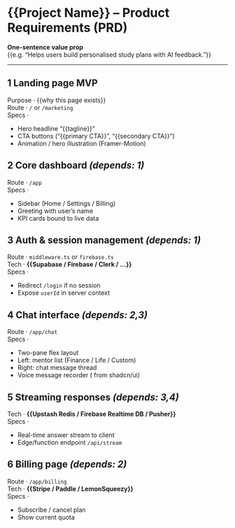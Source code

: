 <!--
 HOW TO USE THIS TEMPLATE
 • Replace every {{…}} placeholder.
 • KEEP the “## <number> …” headings – the backlog generator converts each
   heading into a task.
 • Put any dependency list in the heading like “(depends: 2,4)”.
 • Add or delete sections as needed; the script simply numbers them in order.
 • If your project uses different back-end services (e.g. Firebase instead of
   Supabase) just describe that in the Specs bullets.
 • The agent should ADD extra sections if it sees missing pages or flows.
-->

# {{Project Name}} – Product Requirements (PRD)

**One-sentence value prop**  
{{e.g. “Helps users build personalised study plans with AI feedback.”}}

---

## 1 Landing page MVP
Purpose · {{why this page exists}}  
Route · `/` or `/marketing`  
Specs ·  
- Hero headline “{{tagline}}”  
- CTA buttons (“{{primary CTA}}”, “{{secondary CTA}}”)  
- Animation / hero illustration (Framer-Motion)  

## 2 Core dashboard *(depends: 1)*
Route · `/app`  
Specs ·  
- Sidebar (Home / Settings / Billing)  
- Greeting with user’s name  
- KPI cards bound to live data  

## 3 Auth & session management *(depends: 1)*
Route · `middleware.ts` or `firebase.ts`  
Tech · **{{Supabase / Firebase / Clerk / …}}**  
Specs ·  
- Redirect `/login` if no session  
- Expose `userId` in server context  

## 4 Chat interface *(depends: 2,3)*
Route · `/app/chat`  
Specs ·  
- Two-pane flex layout  
- Left: mentor list (Finance / Life / Custom)  
- Right: chat message thread  
- Voice message recorder (<Sheet> from shadcn/ui)  

## 5 Streaming responses *(depends: 3,4)*
Tech · **{{Upstash Redis / Firebase Realtime DB / Pusher}}**  
Specs ·  
- Real-time answer stream to client  
- Edge/function endpoint `/api/stream`  

## 6 Billing page *(depends: 2)*
Route · `/app/billing`  
Tech · **{{Stripe / Paddle / LemonSqueezy}}**  
Specs ·  
- Subscribe / cancel plan  
- Show current quota